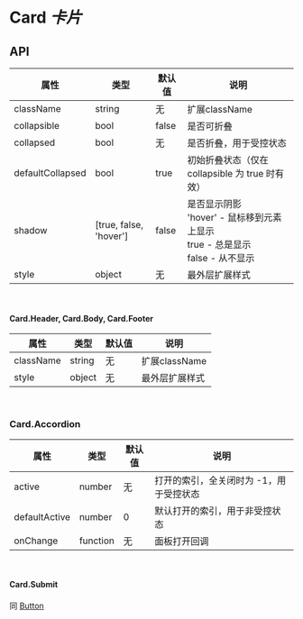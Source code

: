 # Card *卡片*

<example />

## API

| 属性 | 类型 | 默认值 | 说明 |
| --- | --- | --- | --- |
| className | string | 无 | 扩展className |
| collapsible | bool | false | 是否可折叠 |
| collapsed | bool | 无 | 是否折叠，用于受控状态 |
| defaultCollapsed | bool | true | 初始折叠状态（仅在 collapsible 为 true 时有效） |
| shadow | \[true, false, 'hover'] | false | 是否显示阴影<br />'hover' - 鼠标移到元素上显示<br />true - 总是显示<br />false - 从不显示 |
| style | object | 无 | 最外层扩展样式 |

<br />

#### Card.Header, Card.Body, Card.Footer

| 属性 | 类型 | 默认值 | 说明 |
| --- | --- | --- | --- |
| className | string | 无 | 扩展className |
| style | object | 无 | 最外层扩展样式 |

<br />

### Card.Accordion

| 属性 | 类型 | 默认值 | 说明 |
| --- | --- | --- | --- |
| active | number | 无 | 打开的索引，全关闭时为 -1，用于受控状态 |
| defaultActive | number | 0 | 默认打开的索引，用于非受控状态 |
| onChange | function | 无 | 面板打开回调 |

<br />

#### Card.Submit

同 [Button](#/components/Button)